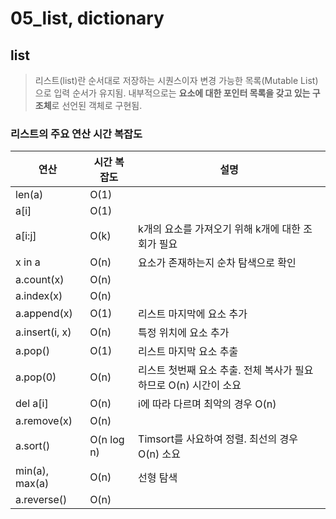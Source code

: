 # 05_list, dictionary

## list

> 리스트(list)란 순서대로 저장하는 시퀀스이자 변경 가능한 목록(Mutable List)으로 입력 순서가 유지됨. 내부적으로는 **요소에 대한 포인터 목록을 갖고 있는 구조체**로 선언된 객체로 구현됨.

### 리스트의 주요 연산 시간 복잡도

| 연산           | 시간 복잡도 | 설명                                                             |
| -------------- | ----------- | ---------------------------------------------------------------- |
| len(a)         | O(1)        |
| a[i]           | O(1)        |
| a[i:j]         | O(k)        | k개의 요소를 가져오기 위해 k개에 대한 조회가 필요                |
| x in a         | O(n)        | 요소가 존재하는지 순차 탐색으로 확인                             |
| a.count(x)     | O(n)        |
| a.index(x)     | O(n)        |
| a.append(x)    | O(1)        | 리스트 마지막에 요소 추가                                        |
| a.insert(i, x) | O(n)        | 특정 위치에 요소 추가                                            |
| a.pop()        | O(1)        | 리스트 마지막 요소 추출                                          |
| a.pop(0)       | O(n)        | 리스트 첫번째 요소 추출. 전체 복사가 필요하므로 O(n) 시간이 소요 |
| del a[i]       | O(n)        | i에 따라 다르며 최악의 경우 O(n)                                 |
| a.remove(x)    | O(n)        |
| a.sort()       | O(n log n)  | Timsort를 사요하여 정렬. 최선의 경우 O(n) 소요                   |
| min(a), max(a) | O(n)        | 선형 탐색                                                        |
| a.reverse()    | O(n)        |
